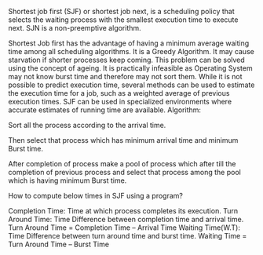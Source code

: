  
Shortest job first (SJF) or shortest job next, is a scheduling policy that selects the waiting process with the smallest execution time to execute next. SJN is a non-preemptive algorithm. 
 

Shortest Job first has the advantage of having a minimum average waiting time among all scheduling algorithms.
It is a Greedy Algorithm.
It may cause starvation if shorter processes keep coming. This problem can be solved using the concept of ageing.
It is practically infeasible as Operating System may not know burst time and therefore may not sort them. While it is not possible to predict execution time, several methods can be used to estimate the execution time for a job, such as a weighted average of previous execution times. SJF can be used in specialized environments where accurate estimates of running time are available.
Algorithm: 
 

Sort all the process according to the arrival time. 
 
Then select that process which has minimum arrival time and minimum Burst time. 
 
After completion of process make a pool of process which after till the completion of previous process and select that process among the pool which is having minimum Burst time. 


How to compute below times in SJF using a program? 
 

Completion Time: Time at which process completes its execution.
Turn Around Time: Time Difference between completion time and arrival time. Turn Around Time = Completion Time – Arrival Time
Waiting Time(W.T): Time Difference between turn around time and burst time. 
Waiting Time = Turn Around Time – Burst Time